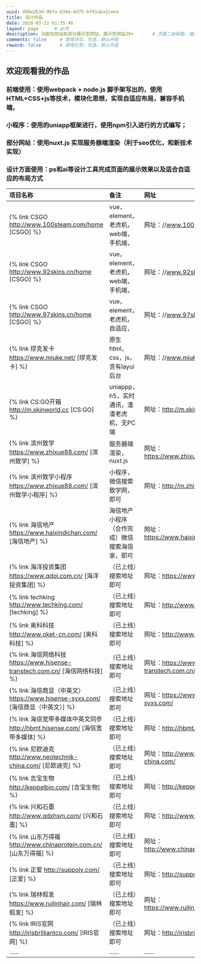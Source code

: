 ```yaml
---
uuid: d98e2b3d-067a-b34e-0d75-bf01aba2cee4
title: 设计作品
date: 2020-03-22 01:35:46
layout: page      # 必须
description: 功能性网站和部分展示型网站，展示性网站20+       # 页面二级标题，描述性文字
comments: false     # 禁用评论，可选，默认开启
reward: false       # 禁用打赏，可选，默认开启
---
```


## 欢迎观看我的作品   
###  前端使用：使用webpack + node.js 脚手架写出的，使用HTML+CSS+js等技术，模块化思想，实现自适应布局，兼容手机端，
###  小程序：使用的uniapp框架进行，使用npm引入进行的方式编写；
###  部分网站：使用nuxt.js 实现服务器端渲染（利于seo优化，和新技术实现） 
###  设计方面使用：ps和ai等设计工具完成页面的展示效果以及适合自适应的布局方式

| 项目名称 | 备注 | 网址 |
| :-----  | :----      | :---- |
| {% link CSGO http://www.100steam.com/home [CSGO] %} | vue，element，老虎机，web端，手机端， | 网址：//www.100steam.com/ |
| {% link CSGO http://www.92skins.cn/home [CSGO] %} | vue，element，老虎机，web端，手机端， | 网址：//www.92skins.com/ |
| {% link CSGO http://www.97skins.cn/home [CSGO] %} | vue，element，老虎机，自适应， | 网址：//www.97skins.cn/ |
| {% link 缪克发卡 https://www.miuke.net/ [缪克发卡] %} | 原生html，css，js，含有layui后台 | 网址：//www.miuke.net/ |
| {% link CS:GO开箱 http://m.skinworld.cc [CS:GO] %} | uniappp，h5，实时通讯，渣渣老虎机，无PC端 | 网址：http://m.skinworld.cc |
| {% link 滨州致学 https://www.zhixue88.com/ [滨州致学] %} | 服务器端渲染，nuxt.js | 网址：https://www.zhixue88.com/ |
| {% link 滨州致学小程序 https://www.zhixue88.com/ [滨州致学小程序] %} | 小程序，微信搜索致学网，即可 | 网址：http://m.zhixue88.com/ |
| {% link 海信地产 https://www.haixindichan.com/ [海信地产] %} | 海信地产小程序（合作完成）微信搜索海信家，即可 | 网址：https://www.haixindichan.com/ |
| {% link 海洋投资集团 https://www.qdoi.com.cn/ [海洋投资集团] %} | （已上线）搜索地址即可 | 网址：https://www.qdoi.com.cn/ |
| {% link techking http://www.techking.com/ [techking] %} | （已上线）搜索地址即可 | 网址：http://www.techking.com/ |
| {% link 奥科科技 http://www.oket-cn.com/ [奥科科技] %} | （已上线）搜索地址即可 | 网址：http://www.oket-cn.com/ |
| {% link 海信网络科技 https://www.hisense-transtech.com.cn/ [海信网络科技] %} | （已上线）搜索地址即可 | 网址：https://www.hisense-transtech.com.cn/ |
| {% link 海信商显（中英文） https://www.hisense-syxs.com/ [海信商显（中英文）] %} | （已上线）搜索地址即可 | 网址：https://www.hisense-syxs.com/ |
| {% link 海信宽带多媒体中英文同步 http://hbmt.hisense.com/ [海信宽带多媒体] %} | （已上线）搜索地址即可 | 网址：http://hbmt.hisense.com/ |
| {% link 尼欧迪克 http://www.neotechnik-china.com/ [尼欧迪克] %} | （已上线）搜索地址即可 | 网址：http://www.neotechnik-china.com/ |
| {% link 吉宝生物 http://keppelbio.com/ [吉宝生物] %} | （已上线）搜索地址即可 | 网址：http://keppelbio.com/ |
| {% link 兴和石墨 http://www.qdxhsm.com/ [兴和石墨] %} | （已上线）搜索地址即可 | 网址：http://www.qdxhsm.com/ |
| {% link 山东万得福 http://www.chinaprotein.com.cn/ [山东万得福] %} | （已上线）搜索地址即可 | 网址：http://www.chinaprotein.com.cn/ |
| {% link 正爱 http://suppoly.com/ [正爱] %} | （已上线）搜索地址即可 | 网址：http://suppoly.com/ |
| {% link 瑞林假发 https://www.ruilinhair.com/ [瑞林假发] %}| （已上线）搜索地址即可 | 网址：https://www.ruilinhair.com/ |
| {% link IRIS官网 http://irisbrilliantco.com/ [IRIS官网] %}| （已上线）搜索地址即可 | 网址：http://irisbrilliantco.com/ |
| ......| ...... | ...... |
